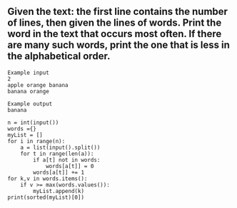 ## Given the text: the first line contains the number of lines, then given the lines of words. Print the word in the text that occurs most often. If there are many such words, print the one that is less in the alphabetical order.


```
Example input
2
apple orange banana
banana orange

Example output
banana
```

```
n = int(input())
words ={}
myList = []
for i in range(n):
    a = list(input().split())
    for t in range(len(a)):  
        if a[t] not in words:
            words[a[t]] = 0
        words[a[t]] += 1
for k,v in words.items():
    if v >= max(words.values()):
        myList.append(k)
print(sorted(myList)[0])
```
